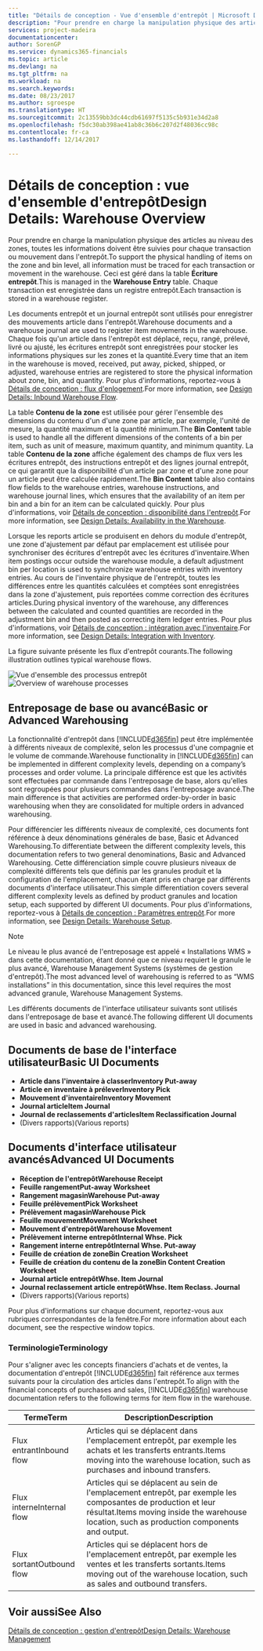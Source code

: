 ```yaml
---
title: "Détails de conception - Vue d'ensemble d'entrepôt | Microsoft Docs"
description: "Pour prendre en charge la manipulation physique des articles au niveau des zones, toutes les informations doivent être suivies pour chaque transaction ou mouvement dans l'entrepôt. Ceci est géré dans la table **Écriture entrepôt**. Chaque transaction est enregistrée dans un registre entrepôt."
services: project-madeira
documentationcenter: 
author: SorenGP
ms.service: dynamics365-financials
ms.topic: article
ms.devlang: na
ms.tgt_pltfrm: na
ms.workload: na
ms.search.keywords: 
ms.date: 08/23/2017
ms.author: sgroespe
ms.translationtype: HT
ms.sourcegitcommit: 2c13559bb3dc44cdb61697f5135c5b931e34d2a8
ms.openlocfilehash: f5dc30ab398ae41ab8c36b6c207d2f48036cc98c
ms.contentlocale: fr-ca
ms.lasthandoff: 12/14/2017

---
```

# <a name="design-details-warehouse-overview"></a><span data-ttu-id="1768e-105">Détails de conception : vue d'ensemble d'entrepôt</span><span class="sxs-lookup"><span data-stu-id="1768e-105">Design Details: Warehouse Overview</span></span>
<span data-ttu-id="1768e-106">Pour prendre en charge la manipulation physique des articles au niveau des zones, toutes les informations doivent être suivies pour chaque transaction ou mouvement dans l'entrepôt.</span><span class="sxs-lookup"><span data-stu-id="1768e-106">To support the physical handling of items on the zone and bin level, all information must be traced for each transaction or movement in the warehouse.</span></span> <span data-ttu-id="1768e-107">Ceci est géré dans la table **Écriture entrepôt**.</span><span class="sxs-lookup"><span data-stu-id="1768e-107">This is managed in the **Warehouse Entry** table.</span></span> <span data-ttu-id="1768e-108">Chaque transaction est enregistrée dans un registre entrepôt.</span><span class="sxs-lookup"><span data-stu-id="1768e-108">Each transaction is stored in a warehouse register.</span></span>  

<span data-ttu-id="1768e-109">Les documents entrepôt et un journal entrepôt sont utilisés pour enregistrer des mouvements article dans l'entrepôt.</span><span class="sxs-lookup"><span data-stu-id="1768e-109">Warehouse documents and a warehouse journal are used to register item movements in the warehouse.</span></span> <span data-ttu-id="1768e-110">Chaque fois qu'un article dans l'entrepôt est déplacé, reçu, rangé, prélevé, livré ou ajusté, les écritures entrepôt sont enregistrées pour stocker les informations physiques sur les zones et la quantité.</span><span class="sxs-lookup"><span data-stu-id="1768e-110">Every time that an item in the warehouse is moved, received, put away, picked, shipped, or adjusted, warehouse entries are registered to store the physical information about zone, bin, and quantity.</span></span> <span data-ttu-id="1768e-111">Pour plus d'informations, reportez\-vous à [Détails de conception : flux d'enlogement](design-details-outbound-warehouse-flow.md).</span><span class="sxs-lookup"><span data-stu-id="1768e-111">For more information, see [Design Details: Inbound Warehouse Flow](design-details-outbound-warehouse-flow.md).</span></span>  

<span data-ttu-id="1768e-112">La table **Contenu de la zone** est utilisée pour gérer l'ensemble des dimensions du contenu d'un d'une zone par article, par exemple, l'unité de mesure, la quantité maximum et la quantité minimum.</span><span class="sxs-lookup"><span data-stu-id="1768e-112">The **Bin Content** table is used to handle all the different dimensions of the contents of a bin per item, such as unit of measure, maximum quantity, and minimum quantity.</span></span> <span data-ttu-id="1768e-113">La table **Contenu de la zone** affiche également des champs de flux vers les écritures entrepôt, des instructions entrepôt et des lignes journal entrepôt, ce qui garantit que la disponibilité d'un article par zone et d'une zone pour un article peut être calculée rapidement.</span><span class="sxs-lookup"><span data-stu-id="1768e-113">The **Bin Content** table also contains flow fields to the warehouse entries, warehouse instructions, and warehouse journal lines, which ensures that the availability of an item per bin and a bin for an item can be calculated quickly.</span></span> <span data-ttu-id="1768e-114">Pour plus d'informations, voir [Détails de conception : disponibilité dans l'entrepôt](design-details-availability-in-the-warehouse.md).</span><span class="sxs-lookup"><span data-stu-id="1768e-114">For more information, see [Design Details: Availability in the Warehouse](design-details-availability-in-the-warehouse.md).</span></span>  

<span data-ttu-id="1768e-115">Lorsque les reports article se produisent en dehors du module d'entrepôt, une zone d'ajustement par défaut par emplacement est utilisée pour synchroniser des écritures d'entrepôt avec les écritures d'inventaire.</span><span class="sxs-lookup"><span data-stu-id="1768e-115">When item postings occur outside the warehouse module, a default adjustment bin per location is used to synchronize warehouse entries with inventory entries.</span></span> <span data-ttu-id="1768e-116">Au cours de l'inventaire physique de l'entrepôt, toutes les différences entre les quantités calculées et comptées sont enregistrées dans la zone d'ajustement, puis reportées comme correction des écritures articles.</span><span class="sxs-lookup"><span data-stu-id="1768e-116">During physical inventory of the warehouse, any differences between the calculated and counted quantities are recorded in the adjustment bin and then posted as correcting item ledger entries.</span></span> <span data-ttu-id="1768e-117">Pour plus d'informations, voir [Détails de conception : intégration avec l'inventaire](design-details-integration-with-inventory.md).</span><span class="sxs-lookup"><span data-stu-id="1768e-117">For more information, see [Design Details: Integration with Inventory](design-details-integration-with-inventory.md).</span></span>  

<span data-ttu-id="1768e-118">La figure suivante présente les flux d'entrepôt courants.</span><span class="sxs-lookup"><span data-stu-id="1768e-118">The following illustration outlines typical warehouse flows.</span></span>  

<span data-ttu-id="1768e-119">![Vue d'ensemble des processus entrepôt](media/design_details_warehouse_management_overview.png "design_details_warehouse_management_overview")</span><span class="sxs-lookup"><span data-stu-id="1768e-119">![Overview of warehouse processes](media/design_details_warehouse_management_overview.png "design_details_warehouse_management_overview")</span></span>  

## <a name="basic-or-advanced-warehousing"></a><span data-ttu-id="1768e-120">Entreposage de base ou avancé</span><span class="sxs-lookup"><span data-stu-id="1768e-120">Basic or Advanced Warehousing</span></span>  
<span data-ttu-id="1768e-121">La fonctionnalité d'entrepôt dans [!INCLUDE[d365fin](includes/d365fin_md.md)] peut être implémentée à différents niveaux de complexité, selon les processus d'une compagnie et le volume de commande.</span><span class="sxs-lookup"><span data-stu-id="1768e-121">Warehouse functionality in [!INCLUDE[d365fin](includes/d365fin_md.md)] can be implemented in different complexity levels, depending on a company’s processes and order volume.</span></span> <span data-ttu-id="1768e-122">La principale différence est que les activités sont effectuées par commande dans l'entreposage de base, alors qu'elles sont regroupées pour plusieurs commandes dans l'entreposage avancé.</span><span class="sxs-lookup"><span data-stu-id="1768e-122">The main difference is that activities are performed order-by-order in basic warehousing when they are consolidated for multiple orders in advanced warehousing.</span></span>  

 <span data-ttu-id="1768e-123">Pour différencier les différents niveaux de complexité, ces documents font référence à deux dénominations générales de base, Basic et Advanced Warehousing.</span><span class="sxs-lookup"><span data-stu-id="1768e-123">To differentiate between the different complexity levels, this documentation refers to two general denominations, Basic and Advanced Warehousing.</span></span> <span data-ttu-id="1768e-124">Cette différenciation simple couvre plusieurs niveaux de complexité différents tels que définis par les granules produit et la configuration de l'emplacement, chacun étant pris en charge par différents documents d'interface utilisateur.</span><span class="sxs-lookup"><span data-stu-id="1768e-124">This simple differentiation covers several different complexity levels as defined by product granules and location setup, each supported by different UI documents.</span></span> <span data-ttu-id="1768e-125">Pour plus d'informations, reportez\-vous à [Détails de conception : Paramètres entrepôt](design-details-warehouse-setup.md).</span><span class="sxs-lookup"><span data-stu-id="1768e-125">For more information, see [Design Details: Warehouse Setup](design-details-warehouse-setup.md).</span></span>  

> [!NOTE]  
>  <span data-ttu-id="1768e-126">Le niveau le plus avancé de l'entreposage est appelé « Installations WMS » dans cette documentation, étant donné que ce niveau requiert le granule le plus avancé, Warehouse Management Systems (systèmes de gestion d'entrepôt).</span><span class="sxs-lookup"><span data-stu-id="1768e-126">The most advanced level of warehousing is referred to as “WMS installations” in this documentation, since this level requires the most advanced granule, Warehouse Management Systems.</span></span>  

 <span data-ttu-id="1768e-127">Les différents documents de l'interface utilisateur suivants sont utilisés dans l'entreposage de base et avancé.</span><span class="sxs-lookup"><span data-stu-id="1768e-127">The following different UI documents are used in basic and advanced warehousing.</span></span>  

## <a name="basic-ui-documents"></a><span data-ttu-id="1768e-128">Documents de base de l'interface utilisateur</span><span class="sxs-lookup"><span data-stu-id="1768e-128">Basic UI Documents</span></span>  

-   <span data-ttu-id="1768e-129">**Article dans l'inventaire à classer**</span><span class="sxs-lookup"><span data-stu-id="1768e-129">**Inventory Put-away**</span></span>  
-   <span data-ttu-id="1768e-130">**Article en inventaire à prélever**</span><span class="sxs-lookup"><span data-stu-id="1768e-130">**Inventory Pick**</span></span>  
-   <span data-ttu-id="1768e-131">**Mouvement d'inventaire**</span><span class="sxs-lookup"><span data-stu-id="1768e-131">**Inventory Movement**</span></span>  
-   <span data-ttu-id="1768e-132">**Journal article**</span><span class="sxs-lookup"><span data-stu-id="1768e-132">**Item Journal**</span></span>  
-   <span data-ttu-id="1768e-133">**Journal de reclassements d'articles**</span><span class="sxs-lookup"><span data-stu-id="1768e-133">**Item Reclassification Journal**</span></span>  
-   <span data-ttu-id="1768e-134">(Divers rapports)</span><span class="sxs-lookup"><span data-stu-id="1768e-134">(Various reports)</span></span>  

## <a name="advanced-ui-documents"></a><span data-ttu-id="1768e-135">Documents d'interface utilisateur avancés</span><span class="sxs-lookup"><span data-stu-id="1768e-135">Advanced UI Documents</span></span>  

-   <span data-ttu-id="1768e-136">**Réception de l'entrepôt**</span><span class="sxs-lookup"><span data-stu-id="1768e-136">**Warehouse Receipt**</span></span>  
-   <span data-ttu-id="1768e-137">**Feuille rangement**</span><span class="sxs-lookup"><span data-stu-id="1768e-137">**Put-away Worksheet**</span></span>  
-   <span data-ttu-id="1768e-138">**Rangement magasin**</span><span class="sxs-lookup"><span data-stu-id="1768e-138">**Warehouse Put-away**</span></span>  
-   <span data-ttu-id="1768e-139">**Feuille prélèvement**</span><span class="sxs-lookup"><span data-stu-id="1768e-139">**Pick Worksheet**</span></span>  
-   <span data-ttu-id="1768e-140">**Prélèvement magasin**</span><span class="sxs-lookup"><span data-stu-id="1768e-140">**Warehouse Pick**</span></span>  
-   <span data-ttu-id="1768e-141">**Feuille mouvement**</span><span class="sxs-lookup"><span data-stu-id="1768e-141">**Movement Worksheet**</span></span>  
-   <span data-ttu-id="1768e-142">**Mouvement d'entrepôt**</span><span class="sxs-lookup"><span data-stu-id="1768e-142">**Warehouse Movement**</span></span>  
-   <span data-ttu-id="1768e-143">**Prélèvement interne entrepôt**</span><span class="sxs-lookup"><span data-stu-id="1768e-143">**Internal Whse. Pick**</span></span>  
-   <span data-ttu-id="1768e-144">**Rangement interne entrepôt**</span><span class="sxs-lookup"><span data-stu-id="1768e-144">**Internal Whse. Put-away**</span></span>  
-   <span data-ttu-id="1768e-145">**Feuille de création de zone**</span><span class="sxs-lookup"><span data-stu-id="1768e-145">**Bin Creation Worksheet**</span></span>  
-   <span data-ttu-id="1768e-146">**Feuille de création du contenu de la zone**</span><span class="sxs-lookup"><span data-stu-id="1768e-146">**Bin Content Creation Worksheet**</span></span>  
-   <span data-ttu-id="1768e-147">**Journal article entrepôt**</span><span class="sxs-lookup"><span data-stu-id="1768e-147">**Whse. Item Journal**</span></span>  
-   <span data-ttu-id="1768e-148">**Journal reclassement article entrepôt**</span><span class="sxs-lookup"><span data-stu-id="1768e-148">**Whse. Item Reclass. Journal**</span></span>  
-   <span data-ttu-id="1768e-149">(Divers rapports)</span><span class="sxs-lookup"><span data-stu-id="1768e-149">(Various reports)</span></span>  

<span data-ttu-id="1768e-150">Pour plus d'informations sur chaque document, reportez-vous aux rubriques correspondantes de la fenêtre.</span><span class="sxs-lookup"><span data-stu-id="1768e-150">For more information about each document, see the respective window topics.</span></span>  

### <a name="terminology"></a><span data-ttu-id="1768e-151">Terminologie</span><span class="sxs-lookup"><span data-stu-id="1768e-151">Terminology</span></span>  
<span data-ttu-id="1768e-152">Pour s'aligner avec les concepts financiers d'achats et de ventes, la documentation d'entrepôt [!INCLUDE[d365fin](includes/d365fin_md.md)] fait référence aux termes suivants pour la circulation des articles dans l'entrepôt.</span><span class="sxs-lookup"><span data-stu-id="1768e-152">To align with the financial concepts of purchases and sales, [!INCLUDE[d365fin](includes/d365fin_md.md)] warehouse documentation refers to the following terms for item flow in the warehouse.</span></span>  

|<span data-ttu-id="1768e-153">Terme</span><span class="sxs-lookup"><span data-stu-id="1768e-153">Term</span></span>|<span data-ttu-id="1768e-154">Description</span><span class="sxs-lookup"><span data-stu-id="1768e-154">Description</span></span>|  
|----------|---------------------------------------|  
|<span data-ttu-id="1768e-155">Flux entrant</span><span class="sxs-lookup"><span data-stu-id="1768e-155">Inbound flow</span></span>|<span data-ttu-id="1768e-156">Articles qui se déplacent dans l'emplacement entrepôt, par exemple les achats et les transferts entrants.</span><span class="sxs-lookup"><span data-stu-id="1768e-156">Items moving into the warehouse location, such as purchases and inbound transfers.</span></span>|  
|<span data-ttu-id="1768e-157">Flux interne</span><span class="sxs-lookup"><span data-stu-id="1768e-157">Internal flow</span></span>|<span data-ttu-id="1768e-158">Articles qui se déplacent au sein de l'emplacement entrepôt, par exemple les composantes de production et leur résultat.</span><span class="sxs-lookup"><span data-stu-id="1768e-158">Items moving inside the warehouse location, such as production components and output.</span></span>|  
|<span data-ttu-id="1768e-159">Flux sortant</span><span class="sxs-lookup"><span data-stu-id="1768e-159">Outbound flow</span></span>|<span data-ttu-id="1768e-160">Articles qui se déplacent hors de l'emplacement entrepôt, par exemple les ventes et les transferts sortants.</span><span class="sxs-lookup"><span data-stu-id="1768e-160">Items moving out of the warehouse location, such as sales and outbound transfers.</span></span>|  

## <a name="see-also"></a><span data-ttu-id="1768e-161">Voir aussi</span><span class="sxs-lookup"><span data-stu-id="1768e-161">See Also</span></span>  
 [<span data-ttu-id="1768e-162">Détails de conception : gestion d'entrepôt</span><span class="sxs-lookup"><span data-stu-id="1768e-162">Design Details: Warehouse Management</span></span>](design-details-warehouse-management.md)

